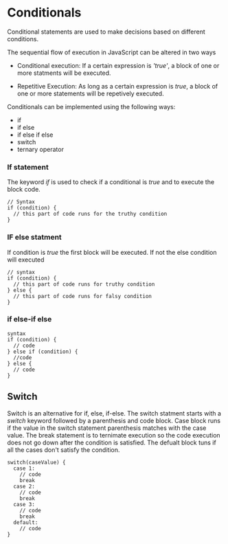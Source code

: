 # Conditionals

Conditional statements are used to make decisions based on different conditions. 

The sequential flow of execution in JavaScript can be altered in two ways
- Conditional execution: If a certain expression is *'true'*, a block of one or more statments will be executed.

- Repetitive Execution: As long as a certain expression is *true*, a block of one or more statements will be repetively executed.

Conditionals can be implemented using the following ways:

* if
* if else
* if else if else
* switch
* ternary operator

### If statement
The keyword *if* is used to check if a conditional is *true* and to execute the block code.

```
// Syntax
if (condition) {
  // this part of code runs for the truthy condition
}
```

### IF else statment
If condition is *true* the first block will be executed. If not the else condition will executed

```
// syntax
if (condition) {
  // this part of code runs for truthy condition
} else {
  // this part of code runs for falsy condition
}
```
### if else-if else

```
syntax
if (condition) {
  // code
} else if (condition) {
  //code
} else {
  // code
}

```

## Switch
Switch is an alternative for if, else, if-else. The switch statment starts with a *switch* keyword followed by a parenthesis and code block. Case block runs if the value in the switch statement parenthesis matches with the case value. The break statement is to ternimate execution so the code execution does not go down after the condition is satisfied. The defualt block tuns if all the cases don't satisfy the condition.

```
switch(caseValue) {
  case 1:
    // code
    break
  case 2:
    // code
    break
  case 3:
    // code
    break
  default:
    // code
}
```